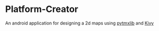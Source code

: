 Platform-Creator
================

An android application for designing a 2d maps using [pytmxlib](https://github.com/encukou/pytmxlib) and [Kivy](www.kivy.org)
